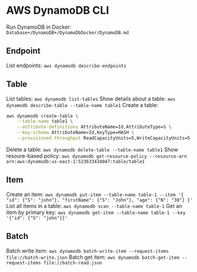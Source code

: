 # AWS DynamoDB CLI

Run DynamoDB in Docker: `Database+/DynamoDB+/DynamoDbDocker/DynamoDB.md`

## Endpoint
List endpoints: `aws dynamodb describe-endpoints`

## Table
List tables: `aws dynamodb list-tables`
Show details about a table: `aws dynamodb describe-table --table-name table1`
Create a table:
```bash
aws dynamodb create-table \
    --table-name table1 \
    --attribute-definitions AttributeName=Id,AttributeType=S \
    --key-schema AttributeName=Id,KeyType=HASH \
    --provisioned-throughput ReadCapacityUnits=5,WriteCapacityUnits=5
```
Delete a table: `aws dynamodb delete-table --table-name table1`
Show resoure-based policy: `aws dynamodb get-resource-policy --resource-arn arn:aws:dynamodb:us-east-1:523633434047:table/table1`

## Item
Create an item: `aws dynamodb put-item --table-name table-1 --item '{ "id": {"S": "john"}, "firstName": {"S": "John"}, "age": {"N": "30"} }'`
List all items in a table: `aws dynamodb scan --table-name table-1`
Get an item by primary key: `aws dynamodb get-item --table-name table-1 --key '{"id": {"S": "john"}}'`

## Batch
Batch write item: `aws dynamodb batch-write-item --request-items file://batch-write.json`
Batch get item: `aws dynamodb batch-get-item --request-items file://batch-read.json`
